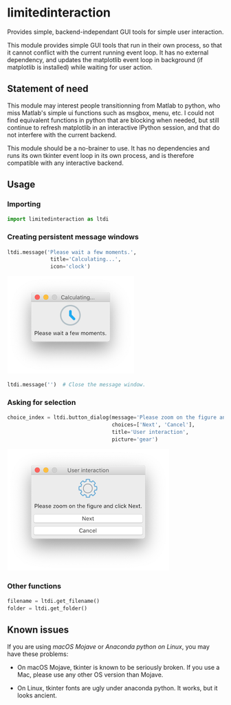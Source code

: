 # limitedinteraction

Provides simple, backend-independant GUI tools for simple user interaction.

This module provides simple GUI tools that run in their own process, so that it cannot
conflict with the current running event loop. It has no external dependency, and updates
the matplotlib event loop in background (if matplotlib is installed) while waiting for
user action.


## Statement of need ##

This module may interest people transitionning from Matlab to python, who miss Matlab's
simple ui functions such as msgbox, menu, etc. I could not find equivalent functions in
python that are blocking when needed, but still continue to refresh matplotlib
in an interactive IPython session, and that do not interfere with the current backend.

This module should be a no-brainer to use. It has no dependencies and runs its own
tkinter event loop in its own process, and is therefore compatible with any interactive
backend.


## Usage ##

### Importing ###

```python
import limitedinteraction as ltdi
```

### Creating persistent message windows ###

```python
ltdi.message('Please wait a few moments.',
              title='Calculating...',
              icon='clock')
```

![message_calculating](/doc/message_calculating.png)

```python
ltdi.message('')  # Close the message window.
```

### Asking for selection ###

```python
choice_index = ltdi.button_dialog(message='Please zoom on the figure and click Next.',
                                  choices=['Next', 'Cancel'],
                                  title='User interaction',
                                  picture='gear')
```

![button_dialog_user_interaction.png](/doc/button_dialog_user_interaction.png)


### Other functions ###
```python
filename = ltdi.get_filename()
folder = ltdi.get_folder()
```

## Known issues ##

If you are using *macOS Mojave* or *Anaconda python on Linux*, you may have these
problems:

- On macOS Mojave, tkinter is known to be seriously broken. If you use a Mac, please use
  any other OS version than Mojave.

- On Linux, tkinter fonts are ugly under anaconda python. It works, but it looks ancient.
